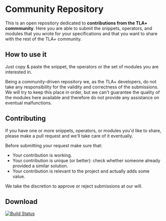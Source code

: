 Community Repository
====================

This is an open repository dedicated to **contributions from the TLA+ commmunity**.
Here you are able to submit the snippets, operators, and modules that you wrote for
your specifications and that you want to share with the rest of the TLA+ community.

How to use it
-------------

Just copy & paste the snippet, the operators or the set of modules you are interested in.

Being a community-driven repository we, as the TLA+ developers, do not take any
responsibility for the validity and correctness of the submissions. We will
try to keep this place in order, but we can't guarantee the quality of the
modules here available and therefore do not provide any assistance on eventual
malfunctions.

Contributing
------------

If you have one or more snippets, operators, or modules you'd like to share, please make
a pull request and we'll take care of it eventually.

Before submitting your request make sure that:
* Your contribution is working.
* Your contribution is unique (or better): check whether someone already provided a similar solution.
* Your contribution is relevant to the project and actually adds some value.

We take the discretion to approve or reject submissions at our will.

Download
--------

[![Build Status](https://dev.azure.com/tlaplus/tlaplus/_apis/build/status/tlaplus.CommunityModules?branchName=master)](https://dev.azure.com/tlaplus/tlaplus/_build/latest?definitionId=4&branchName=master)